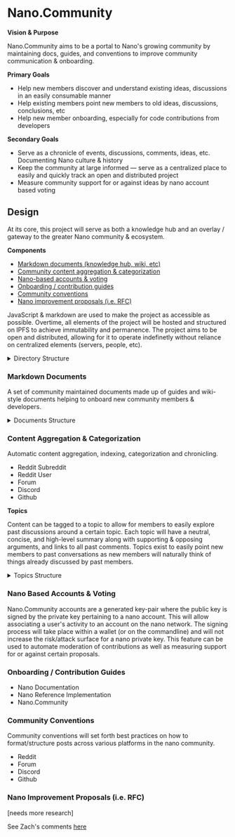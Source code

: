 # Nano.Community

**Vision & Purpose**

Nano.Community aims to be a portal to Nano's growing community by maintaining docs, guides, and conventions to improve community communication & onboarding.

**Primary Goals**

- Help new members discover and understand existing ideas, discussions in an easily consumable manner
- Help existing members point new members to old ideas, discussions, conclusions, etc
- Help new member onboarding, especially for code contributions from developers

**Secondary Goals**

- Serve as a chronicle of events, discussions, comments, ideas, etc. Documenting Nano culture & history
- Keep the community at large informed — serve as a centralized place to easily and quickly track an open and distributed project
- Measure community support for or against ideas by nano account based voting

## Design

At its core, this project will serve as both a knowledge hub and an overlay / gateway to the greater Nano community & ecosystem.

**Components**

- [Markdown documents (knowledge hub, wiki, etc)](#markdown-documents)
- [Community content aggregation & categorization](#content-aggregation--categorization)
- [Nano-based accounts & voting](#nano-based-accounts--voting)
- [Onboarding / contribution guides](#onboarding--contribution-guides)
- [Community conventions](#community-conventions)
- [Nano improvement proposals (i.e. RFC)](#nano-improvement-proposals-ie-rfc)

JavaScript & markdown are used to make the project as accessible as possible. Overtime, all elements of the project will be hosted and structured on IPFS to achieve immutability and permanence. The project aims to be open and distributed, allowing for it to operate indefinetly without reliance on centralized elements (servers, people, etc).

<details>
  <summary>Directory Structure</summary>

```
|-- api         node.js api server for posts, network stats
|-- db          schema for mysql
|-- docs        wiki & knowledge hub
|-- src         single page react app (deployed to IPFS)
`-- topics      docs for each topic
```

</details>

### Markdown Documents

A set of community maintained documents made up of guides and wiki-style documents helping to onboard new community members & developers.

<details>
  <summary>Documents Structure</summary>

```
|-- design
|   |-- attack-vectors.md
|   |-- basics.md
|   |-- challenges.md
|   |-- roadmap.md
|   `-- security.md
|-- getting-started-devs
|   |-- tutorials
|   |   `-- overview.md
|   |-- documentation.md
|   |-- getting-started.md
|   |-- integrations.md
|   |-- overview.md
|   `-- running-a-node.md
|-- getting-started-users
|   |-- storing
|   |   |-- basics.md
|   |   `-- setup.md
|   |-- acquiring.md
|   |-- basics.md
|   |-- best-practices.md
|   `-- using.md
|-- history
|   |-- community
|   |   `-- nano-trade.md
|   |-- bitcoin.md
|   |-- bitgrail.md
|   |-- distribution.md
|   |-- early-development.md
|   |-- overview.md
|   |-- prelude.md
|   `-- timeline.md
|-- introduction
|   |-- advantages.md
|   |-- basics.md
|   |-- how-it-works.md
|   |-- investment-thesis.md
|   |-- misconceptions.md
|   |-- nano-fixes-this.md
|   `-- why-it-matters.md
|-- community.md
|-- contributing.md
|-- faqs.md
|-- network.md
`-- support.md
```

</details>

### Content Aggregation & Categorization

Automatic content aggregation, indexing, categorization and chronicling.

- Reddit Subreddit
- Reddit User
- Forum
- Discord
- Github

**Topics**

Content can be tagged to a topic to allow for members to easily explore past discussions around a certain topic. Each topic will have a neutral, concise, and high-level summary along with supporting & opposing arguments, and links to all past comments. Topics exist to easily point new members to past conversations as new members will naturally think of things already discussed by past members.

<details>
  <summary>Topics Structure</summary>

```
|-- spam
|   |-- ledger-spam.md
|   |   `-- minimum-account-balances.md
|   `-- congestion-spam.md
|-- tx-prioritization
|   |-- dpow.md
|   |-- fee.md
|   `-- taac-pos4qos.md
|-- attack-vectors.md
|-- consensus.md
|-- economics.md
|-- finality.md
|-- governance.md
|-- micropayments.md
|-- privacy.md
|-- scalability.md
|-- security.md
`-- wallets.md
```

</details>

### Nano Based Accounts & Voting

Nano.Community accounts are a generated key-pair where the public key is signed by the private key pertaining to a nano account. This will allow associating a user's activity to an account on the nano network. The signing process will take place within a wallet (or on the commandline) and will not increase the risk/attack surface for a nano private key. This feature can be used to automate moderation of contributions as well as measuring support for or against certain proposals.

### Onboarding / Contribution Guides

- Nano Documentation
- Nano Reference Implementation
- Nano.Community

### Community Conventions

Community conventions will set forth best practices on how to format/structure posts across various platforms in the nano community.

- Reddit
- Forum
- Discord
- Github

### Nano Improvement Proposals (i.e. RFC)

[needs more research]

See Zach's comments [here](https://www.reddit.com/r/nanocurrency/comments/m8l9j8/building_oss_infrastructure_to_help_improve/gru1unt)
